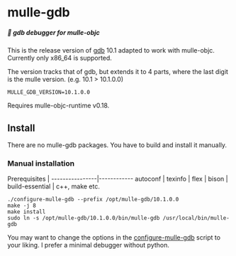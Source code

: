 # mulle-gdb

##### 🦗 gdb debugger for mulle-objc

This is the release version of [gdb](//sourceware.org/gdb/) 10.1 adapted to
work with mulle-objc. Currently only x86_64 is supported.

The version tracks that of gdb, but extends it to 4 parts, where the last
digit is the mulle version. (e.g. 10.1 > 10.1.0.0)

```
MULLE_GDB_VERSION=10.1.0.0
```

Requires mulle-objc-runtime v0.18.


## Install

There are no mulle-gdb packages. You have to build and install it manually.

### Manual installation

Prerequisites   |
----------------|------------
autoconf        |
texinfo         |
flex            |
bison           |
build-essential | c++, make etc.


```
./configure-mulle-gdb --prefix /opt/mulle-gdb/10.1.0.0
make -j 8
make install
sudo ln -s /opt/mulle-gdb/10.1.0.0/bin/mulle-gdb /usr/local/bin/mulle-gdb
```

You may want to change the options in the [configure-mulle-gdb](configure-mulle-gdb)
script to your liking. I prefer a minimal debugger without python.
